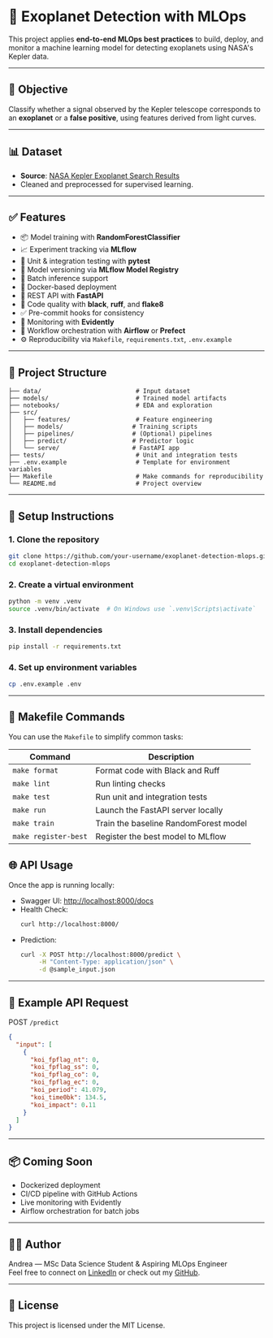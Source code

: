 # 🌌 Exoplanet Detection with MLOps

This project applies **end-to-end MLOps best practices** to build, deploy, and monitor a machine learning model for detecting exoplanets using NASA's Kepler data.

---

## 🚀 Objective

Classify whether a signal observed by the Kepler telescope corresponds to an **exoplanet** or a **false positive**, using features derived from light curves.

---

## 📊 Dataset

- **Source**: [NASA Kepler Exoplanet Search Results](https://www.kaggle.com/datasets/nasa/kepler-exoplanet-search-results)
- Cleaned and preprocessed for supervised learning.

---

## ✅ Features

- 📦 Model training with **RandomForestClassifier**
- 📈 Experiment tracking via **MLflow**
- 🧪 Unit & integration testing with **pytest**
- 📁 Model versioning via **MLflow Model Registry**
- 🔁 Batch inference support
- 🐳 Docker-based deployment
- 📡 REST API with **FastAPI**
- 🧹 Code quality with **black**, **ruff**, and **flake8**
- ✅ Pre-commit hooks for consistency
- 🧪 Monitoring with **Evidently**
- 🧱 Workflow orchestration with **Airflow** or **Prefect**
- ⚙️ Reproducibility via `Makefile`, `requirements.txt`, `.env.example`

---

## 📁 Project Structure

```
├── data/                          # Input dataset
├── models/                        # Trained model artifacts
├── notebooks/                     # EDA and exploration
├── src/
│   ├── features/                  # Feature engineering
│   ├── models/                   # Training scripts
│   ├── pipelines/                # (Optional) pipelines
│   ├── predict/                  # Predictor logic
│   └── serve/                    # FastAPI app
├── tests/                         # Unit and integration tests
├── .env.example                   # Template for environment variables
├── Makefile                       # Make commands for reproducibility
└── README.md                      # Project overview
```

---

## 🔧 Setup Instructions

### 1. Clone the repository

```bash
git clone https://github.com/your-username/exoplanet-detection-mlops.git
cd exoplanet-detection-mlops
```

### 2. Create a virtual environment

```bash
python -m venv .venv
source .venv/bin/activate  # On Windows use `.venv\Scripts\activate`
```

### 3. Install dependencies

```bash
pip install -r requirements.txt
```

### 4. Set up environment variables

```bash
cp .env.example .env
```

---


## 🧪 Makefile Commands

You can use the `Makefile` to simplify common tasks:

| Command              | Description                            |
|----------------------|----------------------------------------|
| `make format`        | Format code with Black and Ruff        |
| `make lint`          | Run linting checks                     |
| `make test`          | Run unit and integration tests         |
| `make run`           | Launch the FastAPI server locally      |
| `make train`         | Train the baseline RandomForest model  |
| `make register-best` | Register the best model to MLflow      |

## 🌐 API Usage

Once the app is running locally:

- Swagger UI: [http://localhost:8000/docs](http://localhost:8000/docs)
- Health Check:
  ```bash
  curl http://localhost:8000/
  ```
- Prediction:
  ```bash
  curl -X POST http://localhost:8000/predict \
       -H "Content-Type: application/json" \
       -d @sample_input.json
  ```

---

## 🧪 Example API Request

POST `/predict`

```json
{
  "input": [
    {
      "koi_fpflag_nt": 0,
      "koi_fpflag_ss": 0,
      "koi_fpflag_co": 0,
      "koi_fpflag_ec": 0,
      "koi_period": 41.079,
      "koi_time0bk": 134.5,
      "koi_impact": 0.11
    }
  ]
}
```

---

## 📦 Coming Soon

- Dockerized deployment
- CI/CD pipeline with GitHub Actions
- Live monitoring with Evidently
- Airflow orchestration for batch jobs

---

## 🧑‍💻 Author

Andrea — MSc Data Science Student & Aspiring MLOps Engineer  
Feel free to connect on [LinkedIn](https://www.https://www.linkedin.com/in/andrea-marella/) or check out my [GitHub](https://github.com/TheItalianDataGuy).

---

## 🤝 License

This project is licensed under the MIT License.